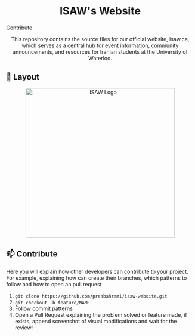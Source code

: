                    
<h1 align="center" style="font-weight: bold;">ISAW's Website</h1>

<p align="center">



<a href="#contribute">Contribute</a> 
</p>


<p align="center">This repository contains the source files for our official website, isaw.ca, which serves as a central hub for event information, community announcements, and resources for Iranian students at the University of Waterloo.</p>


<h2 id="layout">🎨 Layout</h2>

<p align="center">

<img src="https://github.com/prsabahrami/isaw-website/blob/main/img/logo.png" alt="ISAW Logo" width="400px">
</p>
 
<h2 id="contribute">📫 Contribute</h2>

Here you will explain how other developers can contribute to your project. For example, explaining how can create their branches, which patterns to follow and how to open an pull request

1. `git clone https://github.com/prsabahrami/isaw-website.git`
2. `git checkout -b feature/NAME`
3. Follow commit patterns
4. Open a Pull Request explaining the problem solved or feature made, if exists, append screenshot of visual modifications and wait for the review!
